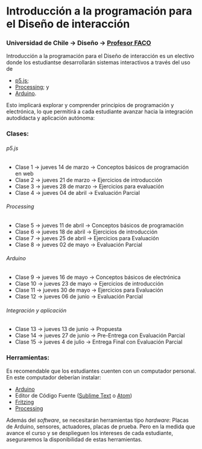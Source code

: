 # Introducción a la programación para el Diseño de interacción

### Universidad de Chile → Diseño → [Profesor FACO](http://profesor.faco.cl/)

Introducción a la programación para el Diseño de interacción es un electivo donde los estudiantse desarrollarán sistemas interactivos a través del uso de 

- [p5.js](https://p5js.org/es/);
- [Processing](https://processing.org/); y 
- [Arduino](https://www.arduino.cc/).

Esto implicará explorar y comprender principios de programación y electrónica, lo que permitirá a cada estudiante avanzar hacia la integración autodidacta y aplicación autónoma:

### Clases: 

###### p5.js

- Clase 1 → jueves 14 de marzo → Conceptos básicos de programación en web
- Clase 2 → jueves 21 de marzo → Ejercicios de introducción
- Clase 3 → jueves 28 de marzo → Ejercicios para evaluación
- Clase 4 → jueves 04 de abril → Evaluación Parcial

###### Processing

- Clase 5 → jueves 11 de abril → Conceptos básicos de programación
- Clase 6 → jueves 18 de abril → Ejercicios de introducción
- Clase 7 → jueves 25 de abril → Ejercicios para Evaluación
- Clase 8 → jueves 02 de mayo → Evaluación Parcial

###### Arduino

- Clase 9 → jueves 16 de mayo → Conceptos básicos de electrónica
- Clase 10 → jueves 23 de mayo → Ejercicios de introducción
- Clase 11 → jueves 30 de mayo → Ejercicios para Evaluación
- Clase 12 → jueves 06 de junio → Evaluación Parcial

###### Integración y aplicación

- Clase 13 → jueves 13 de junio → Propuesta
- Clase 14 → jueves 27 de junio → Pre-Entrega con Evaluación Parcial
- Clase 15 → jueves 4 de julio  → Entrega Final con Evaluación Parcial

### Herramientas:

Es recomendable que los estudiantes cuenten con un computador personal. En este computador deberían instalar: 

- [Arduino](https://www.arduino.cc/)
- Editor de Código Fuente ([Sublime Text](https://www.sublimetext.com/) o [Atom](https://atom.io/))
- [Fritzing](http://fritzing.org/download/)
- [Processing](https://processing.org/download/)

Además del *software*, se necesitarán herramientas tipo *hardware*: Placas de Arduino, sensores, actuadores, placas de prueba. Pero en la medida que avance el curso y se desplieguen los intereses de cada estudiante, aseguraremos la disponibilidad de estas herramientas.
